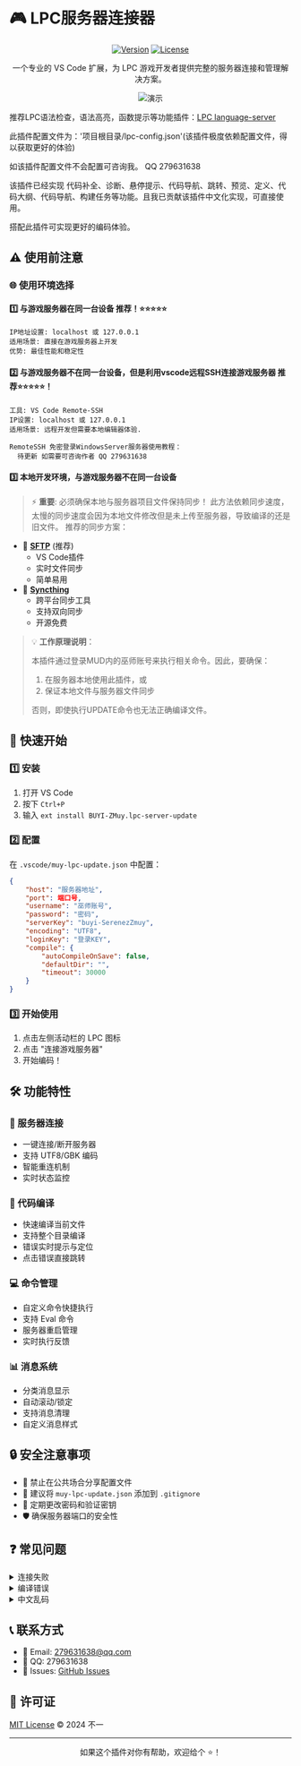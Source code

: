 # 🎮 LPC服务器连接器

<div align="center">

[![Version](https://img.shields.io/badge/version-1.1.1-blue.svg)](https://marketplace.visualstudio.com/items?itemName=BUYI-ZMuy.lpc-server-update)
[![License](https://img.shields.io/badge/license-MIT-green.svg)](LICENSE)

一个专业的 VS Code 扩展，为 LPC 游戏开发者提供完整的服务器连接和管理解决方案。

![演示](https://media3.giphy.com/media/v1.Y2lkPTc5MGI3NjExZHhrc3pzMzlqbGUyaW44cHNyb3Nra3R5czltMng0dDc2Z25xcm5jcyZlcD12MV9pbnRlcm5hbF9naWZfYnlfaWQmY3Q9Zw/fkWveGpBG8jT6mlvjF/giphy.gif)

</div>

推荐LPC语法检查，语法高亮，函数提示等功能插件：[LPC language-server](https://marketplace.visualstudio.com/items?itemName=jlchmura.lpc)

此插件配置文件为：'项目根目录/lpc-config.json'(该插件极度依赖配置文件，得以获取更好的体验)

如该插件配置文件不会配置可咨询我。 QQ 279631638

该插件已经实现 代码补全、诊断、悬停提示、代码导航、跳转、预览、定义、代码大纲、代码导航、构建任务等功能。且我已贡献该插件中文化实现，可直接使用。

搭配此插件可实现更好的编码体验。

## ⚠️ 使用前注意

### 🌐 使用环境选择

#### 1️⃣ 与游戏服务器在同一台设备 推荐！⭐️⭐️⭐️⭐️⭐️
```properties
IP地址设置: localhost 或 127.0.0.1
适用场景: 直接在游戏服务器上开发
优势: 最佳性能和稳定性
```

#### 2️⃣ 与游戏服务器不在同一台设备，但是利用vscode远程SSH连接游戏服务器 推荐⭐️⭐️⭐️⭐️⭐️！ 
```properties
工具: VS Code Remote-SSH
IP设置: localhost 或 127.0.0.1
适用场景: 远程开发但需要本地编辑器体验.

RemoteSSH 免密登录WindowsServer服务器使用教程：
  待更新 如需要可咨询作者 QQ 279631638
```

#### 3️⃣ 本地开发环境，与游戏服务器不在同一台设备
> ⚡ **重要**: 必须确保本地与服务器项目文件保持同步！
此方法依赖同步速度，太慢的同步速度会因为本地文件修改但是未上传至服务器，导致编译的还是旧文件。
推荐的同步方案：
- 🔄 **[SFTP](https://marketplace.visualstudio.com/items?itemName=liximomo.sftp)** (推荐)
  - VS Code插件
  - 实时文件同步
  - 简单易用
- 🔁 **[Syncthing](https://syncthing.net/)**
  - 跨平台同步工具
  - 支持双向同步
  - 开源免费

> 💡 **工作原理说明**：
> 
> 本插件通过登录MUD内的巫师账号来执行相关命令。因此，要确保：
> 1. 在服务器本地使用此插件，或
> 2. 保证本地文件与服务器文件同步
> 
> 否则，即使执行UPDATE命令也无法正确编译文件。

## 🚀 快速开始

### 1️⃣ 安装
1. 打开 VS Code
2. 按下 `Ctrl+P`
3. 输入 `ext install BUYI-ZMuy.lpc-server-update`

### 2️⃣ 配置
在 `.vscode/muy-lpc-update.json` 中配置：

```json
{
    "host": "服务器地址",
    "port": 端口号,
    "username": "巫师账号",
    "password": "密码",
    "serverKey": "buyi-SerenezZmuy",
    "encoding": "UTF8",
    "loginKey": "登录KEY",
    "compile": {
        "autoCompileOnSave": false,
        "defaultDir": "",
        "timeout": 30000
    }
}
```

### 3️⃣ 开始使用
1. 点击左侧活动栏的 LPC 图标
2. 点击 "连接游戏服务器"
3. 开始编码！

## 🛠️ 功能特性

### 🔌 服务器连接
- 一键连接/断开服务器
- 支持 UTF8/GBK 编码
- 智能重连机制
- 实时状态监控

### 📝 代码编译
- 快速编译当前文件
- 支持整个目录编译
- 错误实时提示与定位
- 点击错误直接跳转

### 💻 命令管理
- 自定义命令快捷执行
- 支持 Eval 命令
- 服务器重启管理
- 实时执行反馈

### 📊 消息系统
- 分类消息显示
- 自动滚动/锁定
- 支持消息清理
- 自定义消息样式

## 🔒 安全注意事项

- 🚫 禁止在公共场合分享配置文件
- 📝 建议将 `muy-lpc-update.json` 添加到 `.gitignore`
- 🔑 定期更改密码和验证密钥
- 🛡️ 确保服务器端口的安全性

## ❓ 常见问题

<details>
<summary>连接失败</summary>

1. 检查服务器地址和端口
2. 确认网络连接
3. 验证登录信息
</details>

<details>
<summary>编译错误</summary>

1. 检查文件路径
2. 查看错误信息
3. 确认编码设置
</details>

<details>
<summary>中文乱码</summary>

1. 检查编码设置
2. 切换到 GBK 编码
3. 重新连接服务器
</details>

## 📞 联系方式

- 📧 Email: 279631638@qq.com
- 💬 QQ: 279631638
- 🐛 Issues: [GitHub Issues](https://github.com/serenez/lpc-server-update/issues)

## 📄 许可证

[MIT License](LICENSE) © 2024 不一

---

<div align="center">
如果这个插件对你有帮助，欢迎给个 ⭐️！
</div>
